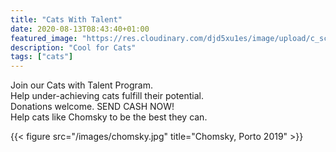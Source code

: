 ```yaml
---
title: "Cats With Talent"
date: 2020-08-13T08:43:40+01:00
featured_image: "https://res.cloudinary.com/djd5xu1es/image/upload/c_scale,w_800/v1610204467/brownea_m057e1.jpg"
description: "Cool for Cats"
tags: ["cats"]
---
```


Join our Cats with Talent Program.  
Help under-achieving cats fulfill their potential.  
Donations welcome. SEND CASH NOW!  
Help cats like Chomsky to be the best they can.    

{{< figure src="/images/chomsky.jpg" title="Chomsky, Porto 2019" >}}

